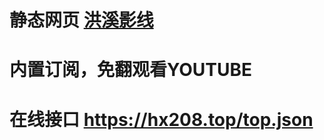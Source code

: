# 静态网页  <a href="https://xmaec555.github.io/">洪溪影线</a>
# 内置订阅，免翻观看YOUTUBE 
# 在线接口  https://hx208.top/top.json
